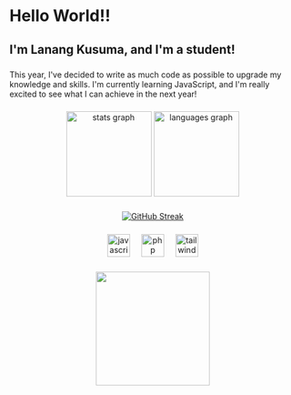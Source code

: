 <h1 align="left">Hello World!!</h1>

###

<h2 align="left">I'm Lanang Kusuma, and I'm a student!</h2>

###

<p align="left">This year, I've decided to write as much code as possible to upgrade my knowledge and skills. I'm currently learning JavaScript, and I'm really excited to see what I can achieve in the next year!</p>

###

<div align="center">
  <img src="https://github-readme-stats.vercel.app/api?username=lanangksma&hide_title=false&hide_rank=false&show_icons=true&include_all_commits=false&count_private=true&disable_animations=false&theme=discord_old_blurple&locale=en&hide_border=false&order=1" height="150" alt="stats graph"  />
  <img src="https://github-readme-stats.vercel.app/api/top-langs?username=lanangksma&locale=en&hide_title=false&layout=compact&card_width=320&langs_count=5&theme=discord_old_blurple&hide_border=false&order=2" height="150" alt="languages graph"  />
</div>

###

<div align="center">
  <a href="https://git.io/streak-stats">
    <img src="https://streak-stats.demolab.com?user=lanangksma&theme=discord-old-blurple&border_radius=5.1&card_width=490" alt="GitHub Streak" />
  </a>
</div>

###

<div align="center">
  <img src="https://img.shields.io/badge/JavaScript-F7DF1E?logo=javascript&logoColor=black&style=for-the-badge" height="40" alt="javascript logo"  />
  <img width="12" />
  <img src="https://img.shields.io/badge/PHP-777BB4?logo=php&logoColor=black&style=for-the-badge" height="40" alt="php logo"  />
  <img width="12" />
  <img src="https://img.shields.io/badge/Tailwind CSS-06B6D4?logo=tailwindcss&logoColor=black&style=for-the-badge" height="40" alt="tailwindcss logo"  />
</div>

###

<div align="center">
  <img height="200" src="https://media1.tenor.com/m/VtFUW-durpoAAAAC/kururin-kuru-kuru.gif"  />
</div>

###
